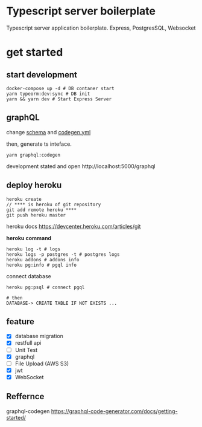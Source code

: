 # Typescript server boilerplate

Typescript server application boilerplate.
Express, PostgresSQL, Websocket

# get started

## start development

```shell
docker-compose up -d # DB contaner start
yarn typeorm:dev:sync # DB init
yarn && yarn dev # Start Express Server
```

## graphQL

change [schema](./src/graphql/schema.graphql) and [codegen.yml](./codegen.yml)

then, generate ts inteface.

```
yarn graphql:codegen
```

development stated and open http://localhost:5000/graphql

## deploy heroku

```
heroku create
// **** is heroku of git repository
git add remote heroku ****
git push heroku master
```

heroku docs
https://devcenter.heroku.com/articles/git

**heroku command**

```shell
heroku log -t # logs
heroku logs -p postgres -t # postgres logs
heroku addons # addons info
heroku pg:info # pgql info
```

connect database

```shell
heroku pg:psql # connect pgql

# then
DATABASE-> CREATE TABLE IF NOT EXISTS ...
```

## feature

- [x] database migration
- [x] restfull api
- [ ] Unit Test
- [x] graphql
- [ ] File Upload (AWS S3)
- [x] jwt
- [x] WebSocket

## Reffernce

graphql-codegen
https://graphql-code-generator.com/docs/getting-started/
